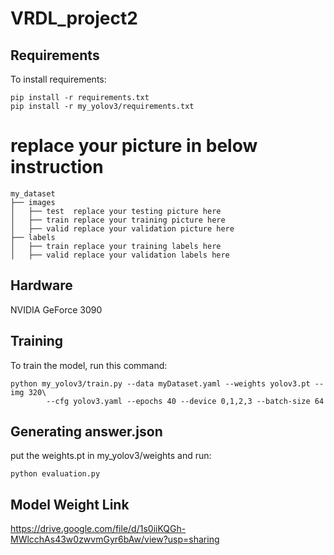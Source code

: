 # VRDL_project2

## Requirements

To install requirements:

```setup
pip install -r requirements.txt
pip install -r my_yolov3/requirements.txt

```

# replace your picture in below instruction

```
my_dataset
├── images
│   ├── test  replace your testing picture here
│   ├── train replace your training picture here
│   ├── valid replace your validation picture here
├── labels
│   ├── train replace your training labels here
│   ├── valid replace your validation labels here
```

## Hardware

NVIDIA GeForce 3090

## Training

To train the model, run this command:

```train
python my_yolov3/train.py --data myDataset.yaml --weights yolov3.pt --img 320\
        --cfg yolov3.yaml --epochs 40 --device 0,1,2,3 --batch-size 64
```

## Generating answer.json

put the weights.pt in my_yolov3/weights and run:

```
python evaluation.py
```
## Model Weight Link
https://drive.google.com/file/d/1s0iiKQGh-MWlcchAs43w0zwvmGyr6bAw/view?usp=sharing
